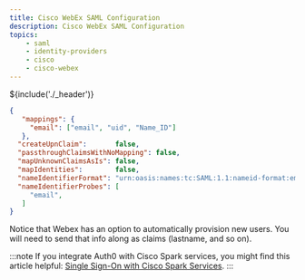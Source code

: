 ```yaml
---
title: Cisco WebEx SAML Configuration
description: Cisco WebEx SAML Configuration
topics:
    - saml
    - identity-providers
    - cisco
    - cisco-webex
---
```


${include('./_header')}

```json
{
   "mappings": {
     "email": ["email", "uid", "Name_ID"]
   },
  "createUpnClaim":       false,
  "passthroughClaimsWithNoMapping": false,
  "mapUnknownClaimsAsIs": false,
  "mapIdentities":        false,
  "nameIdentifierFormat": "urn:oasis:names:tc:SAML:1.1:nameid-format:emailAddress",
  "nameIdentifierProbes": [
     "email",
   ]
}
```

Notice that Webex has an option to automatically provision new users. You will need to send that info along as claims (lastname, and so on).

:::note
If you integrate Auth0 with Cisco Spark services, you might find this article helpful: [Single Sign-On with Cisco Spark Services](https://collaborationhelp.cisco.com/article/en-us/lfu88u).
:::
